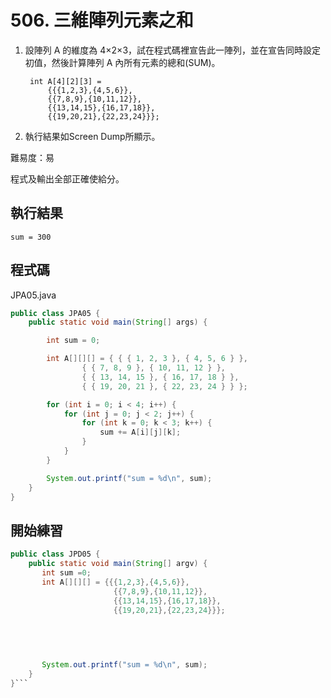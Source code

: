 # 506. 三維陣列元素之和

1. 設陣列 A 的維度為 4×2×3，試在程式碼裡宣告此一陣列，並在宣告同時設定初值，然後計算陣列 A 內所有元素的總和(SUM)。

        int A[4][2][3] =
            {{{1,2,3},{4,5,6}},
            {{7,8,9},{10,11,12}},
            {{13,14,15},{16,17,18}},
            {{19,20,21},{22,23,24}}};

2. 執行結果如Screen Dump所顯示。

難易度：易

程式及輸出全部正確使給分。

## 執行結果

```
sum = 300
```

## 程式碼

JPA05.java

```java
public class JPA05 {
	public static void main(String[] args) {

		int sum = 0;

		int A[][][] = { { { 1, 2, 3 }, { 4, 5, 6 } },
				{ { 7, 8, 9 }, { 10, 11, 12 } },
				{ { 13, 14, 15 }, { 16, 17, 18 } },
				{ { 19, 20, 21 }, { 22, 23, 24 } } };

		for (int i = 0; i < 4; i++) {
			for (int j = 0; j < 2; j++) {
				for (int k = 0; k < 3; k++) {
					sum += A[i][j][k];
				}
			}
		}

		System.out.printf("sum = %d\n", sum);
	}
}
```

## 開始練習

```java
public class JPD05 {
    public static void main(String[] argv) {
       int sum =0;
       int A[][][] = {{{1,2,3},{4,5,6}},
                       {{7,8,9},{10,11,12}},
                       {{13,14,15},{16,17,18}},
                       {{19,20,21},{22,23,24}}};
                               
       


       
       System.out.printf("sum = %d\n", sum);
    }
}```
